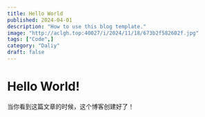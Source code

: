 ```yaml
---
title: Hello World
published: 2024-04-01
description: "How to use this blog template."
image: "http://aclgh.top:40027/i/2024/11/18/673b2f582602f.jpg"
tags: ["Code",]
category: "Daliy"
draft: false
---
```



# Hello World!
当你看到这篇文章的时候，这个博客创建好了！